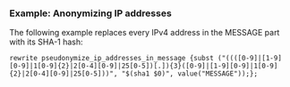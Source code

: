 ### Example: Anonymizing IP addresses

The following example replaces every IPv4 address in the MESSAGE part
with its SHA-1 hash:

```config
rewrite pseudonymize_ip_addresses_in_message {subst ("((([0-9]|[1-9][0-9]|1[0-9]{2}|2[0-4][0-9]|25[0-5])[.]){3}([0-9]|[1-9][0-9]|1[0-9]{2}|2[0-4][0-9]|25[0-5]))", "$(sha1 $0)", value("MESSAGE"));};
```

